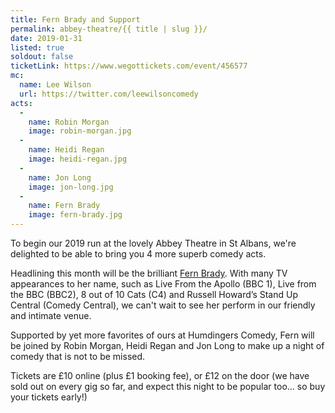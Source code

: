 ```yaml
---
title: Fern Brady and Support
permalink: abbey-theatre/{{ title | slug }}/
date: 2019-01-31
listed: true
soldout: false
ticketLink: https://www.wegottickets.com/event/456577
mc:
  name: Lee Wilson
  url: https://twitter.com/leewilsoncomedy
acts:
  -
    name: Robin Morgan
    image: robin-morgan.jpg
  -
    name: Heidi Regan
    image: heidi-regan.jpg
  -
    name: Jon Long
    image: jon-long.jpg
  -
    name: Fern Brady
    image: fern-brady.jpg
---
```


To begin our 2019 run at the lovely Abbey Theatre in St Albans, we're delighted to be able to bring you 4 more superb comedy acts.

Headlining this month will be the brilliant [Fern Brady](http://fernbrady.co.uk/). With many TV appearances to her name, such as Live From the Apollo (BBC 1), Live from the BBC (BBC2), 8 out of 10 Cats (C4) and Russell Howard’s Stand Up Central (Comedy Central), we can't wait to see her perform in our friendly and intimate venue.

Supported by yet more favorites of ours at Humdingers Comedy, Fern will be joined by Robin Morgan, Heidi Regan and Jon Long to make up a night of comedy that is not to be missed.

Tickets are £10 online (plus £1 booking fee), or £12 on the door (we have sold out on every gig so far, and expect this night to be popular too... so buy your tickets early!)


